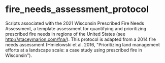 # fire_needs_assessment_protocol
 Scripts associated with the 2021 Wisconsin Prescribed Fire Needs Assessment, a template assessment for quantifying and prioritizing prescribed fire needs in regions of the United States (see http://staceymarion.com/fna/). This protocol is adapted from a 2014 fire needs assessment (Hmielowski et al. 2016, "Prioritizing land management efforts at a landscape scale: a case study using prescribed fire in Wisconsin"). 
